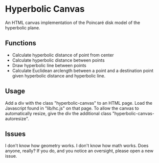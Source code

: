 # Hyperbolic Canvas
An HTML canvas implementation of the Poincaré disk model of the hyperbolic plane.

## Functions
* Calculate hyperbolic distance of point from center
* Calculate hyperbolic distance between points
* Draw hyperbolic line between points
* Calculate Euclidean arclength between a point and a destination point given hyperbolic distance and hyperbolic line.

## Usage
Add a div with the class "hyperbolic-canvas" to an HTML page.  Load the Javascript found in "lib/hc.js" on that page.  To allow the canvas to automatically resize, give the div the additional class "hyperbolic-canvas-autoresize".  

## Issues
I don't know how geometry works.  I don't know how math works.  Does anyone, really?  If you do, and you notice an oversight, please open a new issue.
